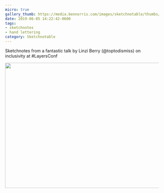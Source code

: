 ```yaml
---
micro: true
gallery_thumb: https://media.bennorris.com/images/sketchnotable/thumbs/layers-2019-berry.jpg
date: 2019-06-05 14:22:42-0600
tags:
- sketchnotes
- hand lettering
category: Sketchnotable
---
```


Sketchnotes from a fantastic talk by Linzi Berry (@toptodismiss) on inclusivity at #LayersConf

<img src="https://media.bennorris.com/images/sketchnotable/layers-2019/layers-2019-berry.jpg" width="600" height="410" alt="" />